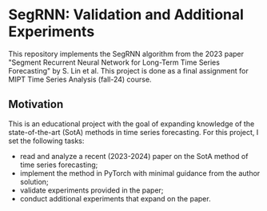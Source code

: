 # SegRNN: Validation and Additional Experiments
This repository implements the SegRNN algorithm from the 2023 paper "Segment Recurrent Neural Network for Long-Term Time Series Forecasting" by S. Lin et al. This project is done as a final assignment for MIPT Time Series Analysis (fall-24) course.

## Motivation
This is an educational project with the goal of expanding knowledge of the state-of-the-art (SotA) methods in time series forecasting. For this project, I set the following tasks:
* read and analyze a recent (2023-2024) paper on the SotA method of time series forecasting;
* implement the method in PyTorch with minimal guidance from the author solution;
* validate experiments provided in the paper;
* conduct additional experiments that expand on the paper.
